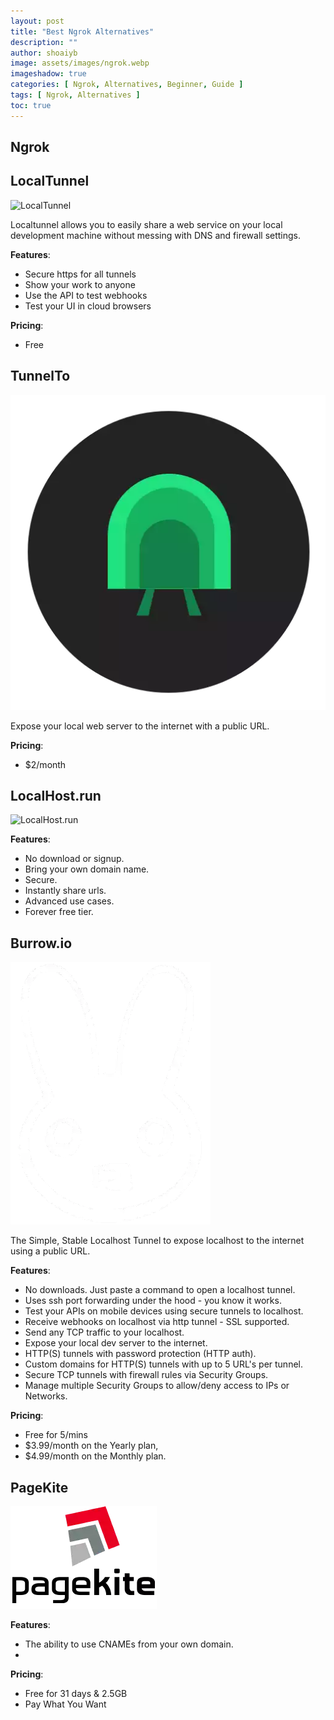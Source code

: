 ```yaml
---
layout: post
title: "Best Ngrok Alternatives"
description: ""
author: shoaiyb
image: assets/images/ngrok.webp
imageshadow: true
categories: [ Ngrok, Alternatives, Beginner, Guide ]
tags: [ Ngrok, Alternatives ]
toc: true
---
```




## Ngrok

## LocalTunnel

![LocalTunnel](/assets/images/localtunnel.webp)       

Localtunnel allows you to easily share a web service on your local development machine without messing with DNS and firewall settings.   

**Features**:     
- Secure https for all tunnels
- Show your work to anyone
- Use the API to test webhooks
- Test your UI in cloud browsers

**Pricing**:     
- Free
## TunnelTo

![TunnelTo](/assets/images/tunnelto.webp)        

Expose your local web server to the internet with a public URL.    

**Pricing**:    
- $2/month


## LocalHost.run

![LocalHost.run](/assets/images/localhost.run.webp)       

**Features**:      
- No download or signup.
- Bring your own domain name.
- Secure.
- Instantly share urls.
- Advanced use cases.
- Forever free tier.


## Burrow.io

![Burrow.io](/assets/images/burrow.io.webp)       

The Simple, Stable Localhost Tunnel to expose localhost to the internet using a public URL.      

**Features**:      
- No downloads. Just paste a command to open a localhost tunnel.
- Uses ssh port forwarding under the hood - you know it works.
- Test your APIs on mobile devices using secure tunnels to localhost.
- Receive webhooks on localhost via http tunnel - SSL supported.
- Send any TCP traffic to your localhost.
- Expose your local dev server to the internet.
- HTTP(S) tunnels with password protection (HTTP auth).
- Custom domains for HTTP(S) tunnels with up to 5 URL's per tunnel.
- Secure TCP tunnels with firewall rules via Security Groups.
- Manage multiple Security Groups to allow/deny access to IPs or Networks.


**Pricing**:      
- Free for 5/mins
- $3.99/month on the Yearly plan,     
- $4.99/month on the Monthly plan.      


## PageKite

![PageKite](/assets/images/pagekite.webp)       

**Features**:     
- The ability to use CNAMEs from your own domain.
- 
**Pricing**:      
- Free for 31 days & 2.5GB
- Pay What You Want

